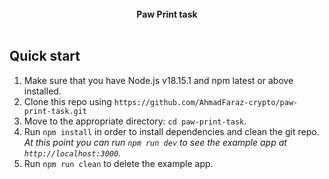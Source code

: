 <br />

<div align="center"><strong>Paw Print task</strong></div>
<br />


## Quick start


1.  Make sure that you have Node.js v18.15.1 and npm latest or above installed.
2.  Clone this repo using `https://github.com/AhmadFaraz-crypto/paw-print-task.git`
3.  Move to the appropriate directory: `cd paw-print-task`.<br />
4.  Run `npm install` in order to install dependencies and clean the git repo.<br />
    _At this point you can run `npm run dev` to see the example app at `http://localhost:3000`._
5.  Run `npm run clean` to delete the example app.